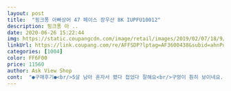 ```yaml
---
layout: post 
title:  "핑크퐁 아빠상어 47 페이스 장우산 8K IUPFU10012" 
description: 핑크퐁 아 ..
date: 2020-06-26 15:22:44 
img: https://static.coupangcdn.com/image/retail/images/2019/02/07/18/9/e99be30f-88ff-47a7-a38b-6a52fe0cba7e.jpg 
linkUrl: https://link.coupang.com/re/AFFSDP?lptag=AF3600438&subid=ahnPublicAsk&pageKey=183698843&itemId=525977559&vendorItemId=4387491972&traceid=V0-113-fe35794697f3deaa 
categories: [1004] 
color: FF6F00 
price: 11560 
author: Ask View Shop 
cont:  "●구매후기●<br/>5살 남아 혼자서 폈다 접었다 잘해요<br/>구멍이 훤히 보이네요... <br/>쩝... <br/>.<br/><br/>그래도 뭐 비올때만 쓰는우산이니 많이 더러움걱정 덜고 잘 쓰고있답니다<br/>단점은 투명창이 한곳있는데 아이가 그곳을 보지는 않아요<br/>받은날(어제)ㅂㅣ가오니 바로 쓰긴 썼다만... <br/>애기들꺼니 더꼼꼼히 만들어줬으면 좋겠네요<br/>애기는 너무너무 좋아라합디다<br/>우산은 비맞지마라고 쓰는거맞죠???<br/>이틀밖에 안써봣지만 아직 고장 안났고 아이도 좋아해요.<br/> 그런데 제가볼때는 상어 입부분?이 튀어나와서 아이가 우산 잡을때 좀 중심을 못잡는것 같더라구요.<br/> 우산 살부분도 입부분 고정하려고 니은(ㄴ)자로 좀 지저분하달까? 아이들이 우산 편채로 장난좀치기도하고 잘 못잡기도 하는데 얼굴 다칠까봐 신경쓰여요.<br/>.<br/> 그리고 이건 다른 상어우산도 마찬가지인거 같은데 상어얼굴 반대편이 투명창이라 자꾸 그쪽을 앞으로해요.<br/> 그러니 이빨(하얀부분)이 뒤로 더 쳐지는 느낌;;; 어쨋거나 아이가 좋아하니 고장날때까지 쓰고 다음부턴 생각좀 하고 사는걸로요ㅋ 편의성보다 디자인만 생각한 제품이아닌가.<br/>.<br/> 싶어요.<br/> 암튼 큰아이라면 모를까 저희아인 작은 4살이라 그렇네요.<br/>.<br/><br/>자동보다 나은 것 같습니다<br/>재구매의사 있고 추천도 드려요^^<br/>정말 유아용 우산이네요^^<br/>친구들의 시선이 쏠릴만큼 디자인은 아이들이 좋아하는 디자인이에요<br/>하얀색 창이 조금 신경쓰이는 것이 가장 약해보이고 하얀부분이니 때가 타요 ㅜ ㅜ<br/>혼자쓰고 다닐일 없겠지만... <br/>.<br/>.<br/>우산을 푹눌러쓰지 않는 호기심 대장 5살이라서 아 그리고 지금 100cm정도되는데 올해쓰고 끝일 듯해요<br/>5살 남아 혼자서 폈다 접었다 잘해요<br/>구멍이 훤히 보이네요... <br/>쩝... <br/>.<br/><br/>그래도 뭐 비올때만 쓰는우산이니 많이 더러움걱정 덜고 잘 쓰고있답니다<br/>단점은 투명창이 한곳있는데 아이가 그곳을 보지는 않아요<br/>받은날(어제)ㅂㅣ가오니 바로 쓰긴 썼다만... <br/>애기들꺼니 더꼼꼼히 만들어줬으면 좋겠네요<br/>애기는 너무너무 좋아라합디다<br/>우산은 비맞지마라고 쓰는거맞죠???<br/>이틀밖에 안써봣지만 아직 고장 안났고 아이도 좋아해요.<br/> 그런데 제가볼때는 상어 입부분?이 튀어나와서 아이가 우산 잡을때 좀 중심을 못잡는것 같더라구요.<br/> 우산 살부분도 입부분 고정하려고 니은(ㄴ)자로 좀 지저분하달까? 아이들이 우산 편채로 장난좀치기도하고 잘 못잡기도 하는데 얼굴 다칠까봐 신경쓰여요.<br/>.<br/> 그리고 이건 다른 상어우산도 마찬가지인거 같은데 상어얼굴 반대편이 투명창이라 자꾸 그쪽을 앞으로해요.<br/> 그러니 이빨(하얀부분)이 뒤로 더 쳐지는 느낌;;; 어쨋거나 아이가 좋아하니 고장날때까지 쓰고 다음부턴 생각좀 하고 사는걸로요ㅋ 편의성보다 디자인만 생각한 제품이아닌가.<br/>.<br/> 싶어요.<br/> 암튼 큰아이라면 모를까 저희아인 작은 4살이라 그렇네요.<br/>.<br/><br/>자동보다 나은 것 같습니다<br/>재구매의사 있고 추천도 드려요^^<br/>정말 유아용 우산이네요^^<br/>친구들의 시선이 쏠릴만큼 디자인은 아이들이 좋아하는 디자인이에요<br/>하얀색 창이 조금 신경쓰이는 것이 가장 약해보이고 하얀부분이니 때가 타요 ㅜ ㅜ<br/>혼자쓰고 다닐일 없겠지만... <br/>.<br/>.<br/>우산을 푹눌러쓰지 않는 호기심 대장 5살이라서 아 그리고 지금 100cm정도되는데 올해쓰고 끝일 듯해요<br/>" 
---
```

